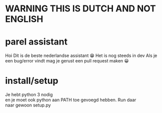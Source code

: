 # WARNING THIS IS DUTCH AND NOT ENGLISH

# parel assistant

Hoi
Dit is de beste nederlandse assistant 😁
Het is nog steeds in dev
Als je een bug/error vindt mag je gerust een pull request maken 😀

# install/setup

Je hebt python 3 nodig
en je moet ook python aan PATH toe gevoegd hebben.
Run daar naar gewoon setup.py